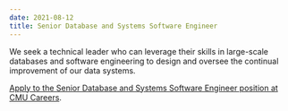```yaml
---
date: 2021-08-12
title: Senior Database and Systems Software Engineer
---
```


We seek a technical leader who can leverage their skills in large-scale databases and software engineering to design and oversee the continual improvement of our data systems. 

[Apply to the Senior Database and Systems Software Engineer position at CMU Careers](https://cmu.wd5.myworkdayjobs.com/CMU/job/Pittsburgh-PA/Senior-Database-and-Systems-Software-Engineer---School-of-Computer-Science_2018562).

